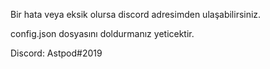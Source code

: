 Bir hata  veya eksik olursa discord adresimden ulaşabilirsiniz.

config.json dosyasını doldurmanız yeticektir.

Discord: Astpod#2019


